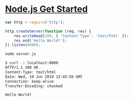 # [Node.js Get Started](https://www.w3schools.com/nodejs/nodejs_get_started.asp)

```js
var http = require('http');

http.createServer(function (req, res) {
    res.writeHead(200, { 'Content-Type': 'text/html' });
    res.end('Hello World!');
}).listen(8080);
```

```bash
node server.js
```

```bash
$ curl -i localhost:8080
HTTP/1.1 200 OK
Content-Type: text/html
Date: Wed, 19 Jun 2019 13:45:50 GMT
Connection: keep-alive
Transfer-Encoding: chunked

Hello World!
```
